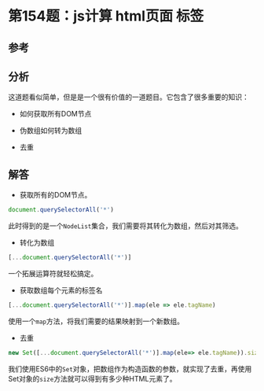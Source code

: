 # 第154题：js计算 html页面 标签

## 参考

## 分析

这道题看似简单，但是是一个很有价值的一道题目。它包含了很多重要的知识：

* 如何获取所有DOM节点

* 伪数组如何转为数组

* 去重

## 解答

* 获取所有的DOM节点。

```js
document.querySelectorAll('*')
```

此时得到的是一个`NodeList`集合，我们需要将其转化为数组，然后对其筛选。

* 转化为数组

```js
[...document.querySelectorAll('*')]
```

一个拓展运算符就轻松搞定。

* 获取数组每个元素的标签名

```js
[...document.querySelectorAll('*')].map(ele => ele.tagName)
```

使用一个`map`方法，将我们需要的结果映射到一个新数组。

* 去重

```js
new Set([...document.querySelectorAll('*')].map(ele=> ele.tagName)).size
```

我们使用ES6中的`Set`对象，把数组作为构造函数的参数，就实现了去重，再使用Set对象的`size`方法就可以得到有多少种HTML元素了。